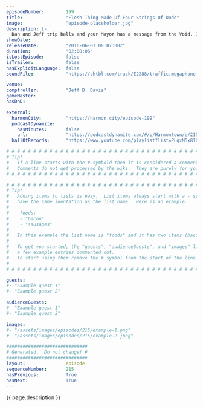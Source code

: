 ```yaml
---
episodeNumber:        199
title:                "Flesh Thing Made Of Four Strings Of Dude"
image:                "episode-placeholder.jpg"
description: |-
  Dan and Jeff trip balls and your Mayor has a message from the Void. Jason Sudeikis returns for the first time since the movie tour along with first time guest Will Forte! Watch the video at harmontown.com/live! Become a member
showDate:             
releaseDate:          "2016-06-01 08:07:00Z"
duration:             "02:08:06"
isLostEpisode:        false
isTrailer:            false
hasExplicitLanguage:  false
soundFile:            "https://chtbl.com/track/E2288/traffic.megaphone.fm/STA5095515149.mp3?updated=1560196813"

venue:                
comptroller:          "Jeff B. Davis"
gameMaster:           
hasDnD:               

external:
  harmonCity:         "https://harmon.city/episode-199"
  podcastDynamite:
    hasMinutes:       false
    url:              "https://podcastdynamite.com/#/p/Harmontown/e/215/199"
  hallOfRecords:      "https://www.youtube.com/playlist?list=PLqxM5x81hNOaoIMc7QoTke8pSoB908v1e"

# # # # # # # # # # # # # # # # # # # # # # # # # # # # # # # # # # # # # # # # # # # # #
# Tip!
#   If a line starts with the # symbold then it is considered a comment.
#   Comments do not get processed by the wiki.  They are purely for your information.
# # # # # # # # # # # # # # # # # # # # # # # # # # # # # # # # # # # # # # # # # # # # #

# # # # # # # # # # # # # # # # # # # # # # # # # # # # # # # # # # # # # # # # # # # # #
# Tip!
#   Adding items to lists is easy.  List items always start with a - symbol and have
#   have the same identation as the list name.  Here is an example.
#
#    foods:
#    - "bacon"
#    - "sausages"
#
#   In this example the list name is "foods" and it has two items (bacon, and sausages).
#
#   To get you started, the "guests", "audienceGuests", and "images" lists below have
#   a few example entries commented out.
#   To start using them remove the # symbol from the start of the line.
#
# # # # # # # # # # # # # # # # # # # # # # # # # # # # # # # # # # # # # # # # # # # # #

guests:
#- "Example guest 1"
#- "Example guest 2"

audienceGuests:
#- "Example guest 1"
#- "Example guest 2"

images:
#- "/assets/images/episodes/215/example-1.png"
#- "/assets/images/episodes/215/example-2.jpeg"

##############################
# Generated.  Do not change! #
##############################
layout:               episode
sequenceNumber:       215
hasPrevious:          True
hasNext:              True
---
```


<!-- The episode description will be rendered here -->
{{ page.description }}

<!-- Add your content BELOW here -->
<!-- vvvvvvvvvvvvvvvvvvvvvvvvvvv -->




<!-- ^^^^^^^^^^^^^^^^^^^^^^^^^^^ -->
<!-- Add your content ABOVE here -->

<!-- The episode gallery will be rendered here -->